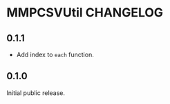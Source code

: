 # MMPCSVUtil CHANGELOG

## 0.1.1

* Add index to `each` function.

## 0.1.0

Initial public release.
